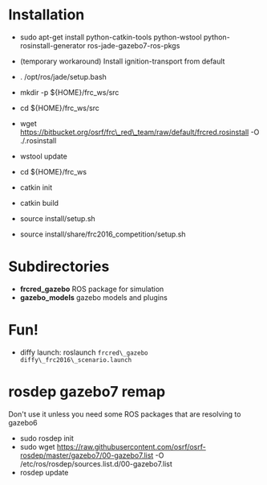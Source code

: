 Installation
============
 * sudo apt-get install python-catkin-tools python-wstool python-rosinstall-generator ros-jade-gazebo7-ros-pkgs
 * (temporary workaround) Install ignition-transport from default
 * . /opt/ros/jade/setup.bash
 * mkdir -p ${HOME}/frc\_ws/src
 * cd ${HOME}/frc\_ws/src
 * wget https://bitbucket.org/osrf/frc\_red\_team/raw/default/frcred.rosinstall -O ./.rosinstall
 * wstool update
 * cd ${HOME}/frc\_ws

 * catkin init
 * catkin build
 * source install/setup.sh
 * source install/share/frc2016\_competition/setup.sh

Subdirectories
==============

 * **frcred\_gazebo** ROS package for simulation
 * **gazebo\_models** gazebo models and plugins

Fun!
====

 * diffy launch: roslaunch `frcred\_gazebo diffy\_frc2016\_scenario.launch`

rosdep gazebo7 remap
====================

Don't use it unless you need some ROS packages that are resolving to gazebo6

 * sudo rosdep init
 * sudo wget https://raw.githubusercontent.com/osrf/osrf-rosdep/master/gazebo7/00-gazebo7.list -O /etc/ros/rosdep/sources.list.d/00-gazebo7.list
 * rosdep update
